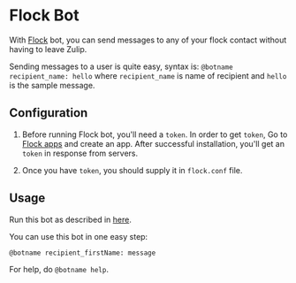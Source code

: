 # Flock Bot

With [Flock](https://flock.com/) bot, you can send messages to any of your
 flock contact without having to leave Zulip.

Sending messages to a user is quite easy, syntax is:
`@botname recipient_name: hello`
where `recipient_name` is name of recipient and `hello` is the sample message.

## Configuration

1. Before running Flock bot, you'll need a `token`. In order to get `token`,
 Go to [Flock apps](https://dev.flock.com/apps) and create an app.
   After successful installation, you'll get an `token` in response from servers.

1. Once you have `token`, you should supply it in `flock.conf` file.

## Usage

Run this bot as described in
 [here](https://zulip.com/api/running-bots#running-a-bot).

You can use this bot in one easy step:

`@botname recipient_firstName: message`

For help, do `@botname help`.
